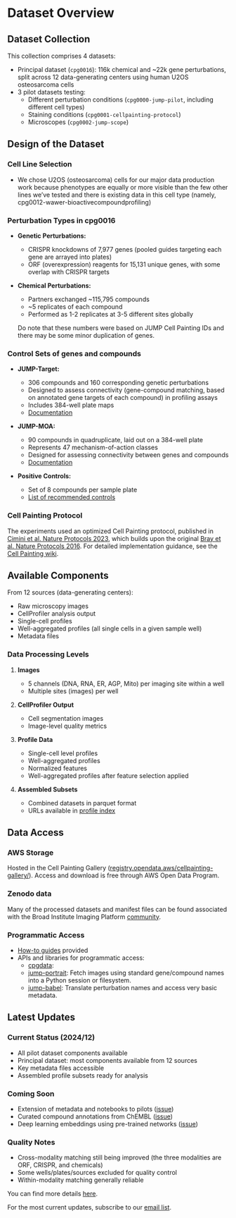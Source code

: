 # Dataset Overview

## Dataset Collection

This collection comprises 4 datasets:

- Principal dataset (`cpg0016`): 116k chemical and \~22k gene perturbations, split across 12 data-generating centers using human U2OS osteosarcoma cells  
- 3 pilot datasets testing:  
  - Different perturbation conditions (`cpg0000-jump-pilot`, including different cell types)  
  - Staining conditions (`cpg0001-cellpainting-protocol`)  
  - Microscopes (`cpg0002-jump-scope`)

## Design of the Dataset

### Cell Line Selection

- We chose U2OS (osteosarcoma) cells for our major data production work because phenotypes are equally or more visible than the few other lines we’ve tested and there is existing data in this cell type (namely, cpg0012-wawer-bioactivecompoundprofiling)

### Perturbation Types in cpg0016

- **Genetic Perturbations:**  
  - CRISPR knockdowns of 7,977 genes (pooled guides targeting each gene are arrayed into plates)  
  - ORF (overexpression) reagents for 15,131 unique genes, with some overlap with CRISPR targets  
- **Chemical Perturbations:**  
  - Partners exchanged \~115,795 compounds  
  - \~5 replicates of each compound  
  - Performed as 1-2 replicates at 3-5 different sites globally  
    

  Do note that these numbers were based on JUMP Cell Painting IDs and there may be some minor duplication of genes.

### Control Sets of genes and compounds

- **JUMP-Target:**  
    
  - 306 compounds and 160 corresponding genetic perturbations  
  - Designed to assess connectivity (gene-compound matching, based on annotated gene targets of each compound) in profiling assays  
  - Includes 384-well plate maps  
  - [Documentation](https://github.com/jump-cellpainting/JUMP-Target)


- **JUMP-MOA:**  
    
  - 90 compounds in quadruplicate, laid out on a 384-well plate  
  - Represents 47 mechanism-of-action classes  
  - Designed for assessing connectivity between genes and compounds  
  - [Documentation](https://github.com/jump-cellpainting/JUMP-MOA)


- **Positive Controls:**  
    
  - Set of 8 compounds per sample plate  
  - [List of recommended controls](https://github.com/jump-cellpainting/JUMP-Target#positive-control-compounds)

### Cell Painting Protocol

The experiments used an optimized Cell Painting protocol, published in [Cimini et al. Nature Protocols 2023](https://pubmed.ncbi.nlm.nih.gov/37344608/), which builds upon the original [Bray et al. Nature Protocols 2016](https://pubmed.ncbi.nlm.nih.gov/27560178/). For detailed implementation guidance, see the [Cell Painting wiki](https://broad.io/cellpaintingwiki).

## Available Components

From 12 sources (data-generating centers):

- Raw microscopy images  
- CellProfiler analysis output  
- Single-cell profiles  
- Well-aggregated profiles (all single cells in a given sample well)  
- Metadata files

### Data Processing Levels

1. **Images**  
     
   - 5 channels (DNA, RNA, ER, AGP, Mito) per imaging site within a well  
   - Multiple sites (images) per well

   

2. **CellProfiler Output**  
     
   - Cell segmentation images  
   - Image-level quality metrics

   

3. **Profile Data**  
     
   - Single-cell level profiles  
   - Well-aggregated profiles  
   - Normalized features  
   - Well-aggregated profiles after feature selection applied

   

4. **Assembled Subsets**  
     
   - Combined datasets in parquet format  
   - URLs available in [profile index](https://github.com/jump-cellpainting/datasets/blob/main/manifests/profile_index.csv)

## Data Access

### AWS Storage

Hosted in the Cell Painting Gallery ([registry.opendata.aws/cellpainting-gallery/](https://registry.opendata.aws/cellpainting-gallery/)). Access and download is free through AWS Open Data Program.

### Zenodo data

Many of the processed datasets and manifest files can be found associated with the Broad Institute Imaging Platform [community](https://zenodo.org/communities/broad-imaging/records?q=&l=list&p=1&s=10&sort=newest).

### Programmatic Access

- [How-to guides](../howto/0_howto.md) provided  
- APIs and libraries for programmatic access:  
  - [cpgdata](https://github.com/broadinstitute/cpg/tree/main/cpgdata):   
  - [jump-portrait](https://github.com/broadinstitute/monorepo/tree/main/libs/jump_portrait): Fetch images using standard gene/compound names into a Python session or filesystem.  
  - [jump-babel](https://github.com/broadinstitute/monorepo/tree/main/libs/jump_babel): Translate perturbation names and access very basic metadata.

## Latest Updates

### Current Status (2024/12)

- All pilot dataset components available  
- Principal dataset: most components available from 12 sources  
- Key metadata files accessible  
- Assembled profile subsets ready for analysis

### Coming Soon

- Extension of metadata and notebooks to pilots ([issue](https://github.com/jump-cellpainting/datasets-private/issues/93))  
- Curated compound annotations from ChEMBL ([issue](https://github.com/jump-cellpainting/datasets-private/issues/78))  
- Deep learning embeddings using pre-trained networks ([issue](https://github.com/jump-cellpainting/datasets-private/issues/50))

### Quality Notes

- Cross-modality matching still being improved (the three modalities are ORF, CRISPR, and chemicals)  
- Some wells/plates/sources excluded for quality control  
- Within-modality matching generally reliable

You can find more details [here](../explanations/quirk_details.md).

For the most current updates, subscribe to our [email list](https://jump-cellpainting.broadinstitute.org/more-info).  
